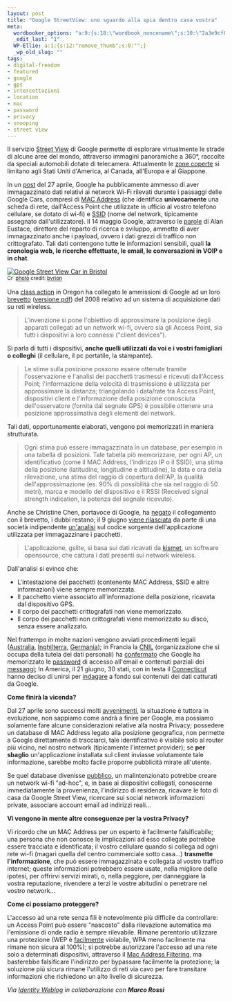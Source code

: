 ```yaml
--- 
layout: post
title: "Google StreetView: uno sguardo alla spia dentro casa vostra"
meta: 
  wordbooker_options: "a:9:{s:18:\"wordbook_noncename\";s:10:\"2a3e9cf8ff\";s:18:\"wordbook_page_post\";s:15:\"131388540210117\";s:18:\"wordbook_orandpage\";s:1:\"1\";s:23:\"wordbook_default_author\";s:1:\"1\";s:23:\"wordbook_extract_length\";s:3:\"256\";s:19:\"wordbook_actionlink\";s:3:\"300\";s:26:\"wordbooker_publish_default\";s:2:\"on\";s:18:\"wordbook_attribute\";s:7:\"%title%\";s:29:\"wordbooker_status_update_text\";s:35:\": New blog post :  %title% - %link%\";}"
  _edit_last: "1"
  WP-Ellie: a:1:{s:12:"remove_thumb";s:0:"";}
  _wp_old_slug: ""
tags: 
- digital-freedom
- featured
- google
- gps
- intercettazioni
- location
- mac
- password
- privacy
- snooping
- street view
---
```

Il servizio [Street View][stw] di Google permette di esplorare virtualmente le strade di alcune aree del mondo, attraverso immagini panoramiche a 360°, raccolte da speciali automobili dotate di telecamera. Attualmente le [zone coperte][stwc] si limitano agli Stati Uniti d'America, al Canada, all'Europa e al Giappone.  
  
In un [post][amm] del 27 aprile, Google ha pubblicamente ammesso di aver immagazzinato dati relativi ai network Wi-Fi rilevati durante i passaggi delle Google Cars, compresi di [MAC Address][mac] (che identifica **univocamente** una scheda di rete, dall'Access Point che utilizzate in ufficio al vostro telefono cellulare, se dotato di wi-fi) e [SSID][ssid] (nome del network, tipicamente assegnato dall'utilizzatore). Il 14 maggio Google, attraverso le [parole][wrds] di Alan Eustace, direttore del reparto di ricerca e sviluppo, ammette di aver immagazzinato anche i payload, ovvero i dati grezzi di traffico non crittografato. Tali dati contengono tutte le informazioni sensibili, quali **la cronologia web, le ricerche effettuate, le email, le conversazioni in VOIP e in chat**.  
  
<a href="http://www.flickr.com/photos/26953973@N08/2666901841/" title="Google Street View Car in Bristol" target="_blank"><img src="http://farm4.static.flickr.com/3001/2666901841_a16aa6a53b.jpg" alt="Google Street View Car in Bristol" border="0" /></a>  
<small><a href="http://creativecommons.org/licenses/by/2.0/" title="Attribution License" target="_blank"><img src="http://www.lastknight.com/wp-content/plugins/photo-dropper/images/cc.png" alt="Creative Commons License" border="0" width="16" height="16" align="absmiddle" /></a> <a href="http://www.photodropper.com/photos/" target="_blank">photo</a> credit: <a href="http://www.flickr.com/photos/26953973@N08/2666901841/" title="byrion" target="_blank">byrion</a></small>
  
Una [class action][clss] in Oregon ha collegato le ammissioni di Google ad un loro [brevetto][pat] ([versione pdf][pdf]) del 2008 relativo ad un sistema di acquisizione dati su reti wireless.  
  
> L'invenzione si pone l'obiettivo di approssimare la posizione degli apparati collegati ad un network wi-fi, ovvero sia gli Access Point, sia tutti i dispositivi a loro connessi ("client devices").
  
Si parla di tutti i dispositivi, **anche quelli utilizzati da voi e i vostri famigliari o colleghi** (il cellulare, il pc portatile, la stampante).  
  
> Le stime sulla posizione possono essere ottenute tramite l'osservazione e l'analisi dei pacchetti trasmessi e ricevuti dall'Access Point; l'informazione della velocità di trasmissione è utilizzata per approssimare la distanza; triangolando i data/rate tra Access Point, dispositivi client e l'informazione della posizione conosciuta dell'osservatore (fornita dal segnale GPS) è possibile ottenere una posizione approssimativa degli elementi del network.  
  
Tali dati, opportunamente elaborati, vengono poi memorizzati in maniera strutturata.  
  
> Ogni stima può essere immagazzinata in un database, per esempio in una tabella di posizioni. Tale tabella piò memorizzare, per ogni AP, un identificativo (come il MAC Address, l'indirizzo IP o il SSID), una stima della posizione (latitudine, longitudine e altitudine), la data e ora della rilevazione, una stima del raggio di copertura dell'AP, la qualità dell'approssimazione (es. 90% di possibilità che sia nel raggio di 50 metri), marca e modello del dispositivo e il RSSI (Received signal strength indication, la potenza del segnale ricevuto).  
  
Anche se Christine Chen, portavoce di Google, ha [negato][eml] il collegamento con il brevetto, i dubbi restano; il 9 giugno [viene rilasciata][rel] da parte di una società indipendente [un'analisi][anl] sul codice sorgente dell'applicazione utilizzata per immagazzinare i pacchetti.  
  
> L'applicazione, gslite, si basa sui dati ricavati da [kismet][kis], un software opensource, che cattura i dati presenti sui network wireless.  
  
Dall'analisi si evince che:  
  
* L'intestazione dei pacchetti (contenente MAC Address, SSID e altre informazioni) viene sempre memorizzata.
* Il pacchetto viene associato all'informazione della posizione, ricavata dal dispositivo GPS.
* Il corpo dei pacchetti crittografati non viene memorizzato.
* Il corpo dei pacchetti non crittografati viene memorizzato su disco, senza essere analizzato.
  
Nel frattempo in molte nazioni vengono avviati procedimenti legali ([Australia][aus], [Inghilterra][ing], [Germania][ger]); in Francia la [CNIL][cnil] (organizzazione che si occupa della tutela dei dati personali) ha [confermato][fra1] che Google ha memorizzato le [password][fra2] di accesso all'email e contenuti parziali dei [messaggi][fra3]; In America, il 21 giugno, 30 stati, con in testa il [Connecticut][30stati2] hanno deciso di unirsi per [indagare][30stati1] a fondo sui contenuti dei dati catturati da Google.  
  
**Come finirà la vicenda?**  
  
Dal 27 aprile sono successi molti [avvenimenti][tim], la situazione è tuttora in evoluzione, non sappiamo come andrà a finire per Google, ma possiamo solamente fare alcune considerazioni relative alla nostra Privacy; possedere un database di MAC Address legato alla posizione geografica, non permette a Google direttamente di tracciarci, tale identificativo è visibile solo al router più vicino, nel nostro network (tipicamente l'internet provider); se **per sbaglio** un'applicazione installata sul client inviasse volutamente tale informazione, sarebbe molto facile proporre pubblicità mirate all'utente.  
  
Se quel database divenisse [pubblico][pub], un malintenzionato potrebbe creare un network wi-fi "ad-hoc", e, in base ai dispositivi collegati, conoscerne immediatamente la provenienza, l'indirizzo di residenza, ricavare le foto di casa da Google Street View, ricercare sui social network informazioni private, associare account email ad indirizzi reali...  
  
**Vi vengono in mente altre conseguenze per la vostra Privacy?**  
  
Vi ricordo che un MAC Address per un esperto è facilmente falsificabile; una persona che non conosce le implicazioni ad esso collegate potrebbe essere tracciata e identificata; il vostro cellulare quando si collega ad ogni rete wi-fi (magari quella del centro commerciale sotto casa...) **trasmette l'informazione**, che può essere immagazzinata e collegata al vostro traffico internet; queste informazioni potrebbero essere usate, nella migliore delle ipotesi, per offrirvi servizi mirati, o, nella peggiore, per danneggiare la vostra reputazione, rivendere a terzi le vostre abitudini o penetrare nel vostro network...  
  
**Come ci possiamo proteggere?**  
  
L'accesso ad una rete senza fili è notevolmente più difficile da controllare: un Access Point può essere "nascosto" dalla rilevazione automatica ma l'emissione di onde radio è sempre rilevabile. Rimane perentorio utilizzare una protezione (WEP è [facilmente][wep] violabile, WPA meno facilmente ma rimane non sicura al 100%); si potrebbe autorizzare l'accesso ad una rete solo a determinati dispositivi, attraverso il [Mac Address Filtering][filt], ma basterebbe falsificare l'indirizzo per bypassare facilmente la protezione; la soluzione più sicura rimane l'utilizzo di reti via cavo per fare transitare informazioni che richiedono un alto livello di sicurezza.  
  
<i>Via [Identity Weblog](http://www.identityblog.com/?p=1112) in collaborazione con **Marco Rossi**</i>

[stw]:http://maps.google.it/help/maps/streetview/
[stwc]:http://maps.google.it/help/maps/streetview/where-is-street-view.html
[mac]:http://it.wikipedia.org/wiki/MAC_address
[ssid]:http://it.wikipedia.org/wiki/SSID
[amm]:http://googlepolicyeurope.blogspot.com/2010/04/data-collected-by-google-cars.html
[wrds]:http://googleblog.blogspot.com/2010/05/wifi-data-collection-update.html
[clss]:http://www.computerworld.com/s/article/9177634/Google_wants_to_patent_technology_used_to_snoop_Wi_Fi_networks
[pat]:http://appft.uspto.gov/netacgi/nph-Parser?Sect1=PTO1&Sect2=HITOFF&d=PG01&p=1&u=%2Fnetahtml%2FPTO%2Fsrchnum.html&r=1&f=G&l=50&s1=%2220100020776%22.PGNR.&OS=DN/20100020776&RS=DN/20100020776
[pdf]:http://www.wired.com/images_blogs/threatlevel/2010/06/googpatent.pdft_.pdf
[eml]:http://www.wired.com/threatlevel/2010/06/google-wifi-sniffing/
[rel]:http://www.theregister.co.uk/2010/06/09/google_wi_fi_sniffing/
[anl]:http://static.googleusercontent.com/external_content/untrusted_dlcp/www.google.com/en//googleblogs/pdfs/friedberg_sourcecode_analysis_060910.pdf
[kis]:http://www.kismetwireless.net/
[pub]:http://www.identityblog.com/?p=1113
[aus]:http://www.ghacks.net/2010/06/06/australia-orders-privacy-probe-into-google-street-view/
[ing]:http://www.telegraph.co.uk/technology/google/7786255/Google-has-mapped-every-WiFi-network-in-Britain.html
[ger]:http://www.nytimes.com/2010/05/19/technology/19google.html
[cnil]:http://en.wikipedia.org/wiki/CNIL
[fra1]:http://news.bbc.co.uk/2/hi/technology/10364073.stm
[fra2]:http://www.pcworld.com/article/199359/google_wifi_data_grab_snared_passwords_email.html
[fra3]:http://lnx.web-burning.it/2010/06/19/cnil-google-street-view-cars-have-recorded-passwords-and-email-contents/
[30stati1]:http://www.ct.gov/ag/cwp/view.asp?Q=461862&amp;A=3869
[30stati2]:http://news.bbc.co.uk/2/hi/technology/10375623.stm
[30stati4]:http://www.pcworld.com/article/199508/google_under_multistate_privacy_microscope_how_we_got_here.html
[tim]:http://tech.fortune.cnn.com/2010/06/22/connecticut-attorney-general-to-lead-multi-state-google-investigation/
[filt]:http://en.wikipedia.org/wiki/MAC_filtering
[wep]:http://www.securnetwork.net/2007/04/06/cracking-wep-in-60-secondi/ 
